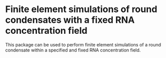 # Finite element simulations of round condensates with a fixed RNA concentration field

This package can be used to perform finite element simulations of a round condensate within a specified and fixed RNA concentration field.
